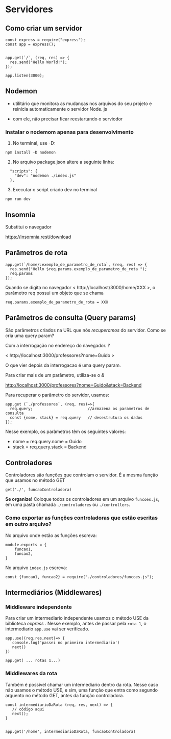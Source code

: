 # Servidores

## Como criar um servidor

```
const express = require("express");
const app = express();


app.get(`/`, (req, res) => {
  res.send("Hello World!");
});

app.listen(3000);
```

## Nodemon

- utilitário que monitora as mudanças nos arquivos do seu projeto e reinicia automaticamente o servidor Node. js

- com ele, não precisar ficar reestartando o serviodor

### Instalar o nodemom apenas para desenvolvimento 

1. No terminal, use -D:

```
npm install -D nodemon
```  

2. No arquivo package.json altere a seguinte linha:
```
  "scripts": {
    "dev": "nodemon ./index.js"   
  },
```

3. Executar o script criado dev no terminal 

```
npm run dev
```

 ##    Insomnia
Substitui o navegador

https://insomnia.rest/download


## Parâmetros de rota

```
app.get(`/home/:exemplo_de_parametro_de_rota`, (req, res) => {
  res.send("Hello $req.params.exemplo_de_parametro_de_rota ");
  req.params
});
```


Quando se digita no navegador < http://localhost/3000/home/XXX >, o parâmetro req possui um objeto que se chama


```
req.params.exemplo_de_parametro_de_rota = XXX
```

## Parâmetros de consulta (Query params)

São parâmetros criados na URL que nós *recuperamos* do servidor. Como se cria uma query param? 

Com a interrogação no endereço do navegador. *?*

< http://localhost:3000/professores?nome=Guido >

O que vier depois da interrogacao é uma query param.

Para criar mais de um parâmetro, utiliza-se o *&*

<http://localhost:3000/professores?nome=Guido&stack=Backend>

Para recuperar o parâmetro do servidor, usamos:

```
app.get (`./professores`, (req, res)=>{
  req.query;                        //armazena os parametros de consulta
  const {nome, stack} = req.query   // desestrutura os dados
});
```
Nesse exemplo, os parâmetros têm os seguintes valores:

- nome = req.query.nome = Guido
- stack = req.query.stack = Backend


## Controladores

Controladores são funções que controlam o servidor. É a mesma função que usamos no método GET

```
get('./', funcaoControladora)
```

**Se organize!** Coloque todos os controladores em um arquivo ```funcoes.js```, em uma pasta chamada ```./controladores``` ou ```./controllers```.

### Como exportar as funções controladoras que estão escritas em outro arquivo?

No arquivo onde estão as funções escreva:
```
module.exports = {
    funcao1,
    funcao2,
}
```

No arquivo ```index.js``` escreva:

```
const {funcao1, funcao2} = require("./controladores/funcoes.js");
```

## Intermediários (Middlewares)

### Middleware independente

Para criar um intermediario independente usamos o método USE da biblioteca *express* . Nesse exemplo, antes de passar pela ```rota 1```, o intermediario ```app.use``` vai ser verificado.

```
app.use((req,res,next)=> {
   console.log('passei no primeiro intermediario')
   next()
})

app.get( ... rotas 1...)
```
               
 ### Middlewares da rota

Também é possível chamar um intermediario dentro da rota. Nesse caso não usamos o método USE, e sim, uma função que entra como segundo arguento no método GET, antes da função controladora. 

```
const intermediarioDaRota (req, res, next) => {
   // código aqui
   next();
}


app.get('/home', intermediarioDaRota, funcaoControladora)
```